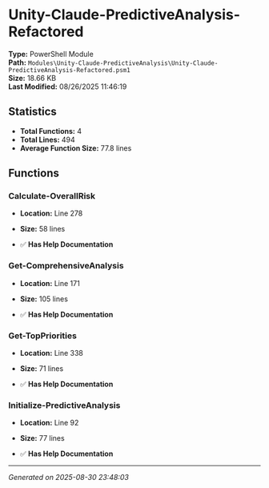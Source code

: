 # Unity-Claude-PredictiveAnalysis-Refactored

**Type:** PowerShell Module  
**Path:** `Modules\Unity-Claude-PredictiveAnalysis\Unity-Claude-PredictiveAnalysis-Refactored.psm1`  
**Size:** 18.66 KB  
**Last Modified:** 08/26/2025 11:46:19  

## Statistics

- **Total Functions:** 4
- **Total Lines:** 494
- **Average Function Size:** 77.8 lines

## Functions


### Calculate-OverallRisk

- **Location:** Line 278
- **Size:** 58 lines

- ✅ **Has Help Documentation** 
### Get-ComprehensiveAnalysis

- **Location:** Line 171
- **Size:** 105 lines

- ✅ **Has Help Documentation** 
### Get-TopPriorities

- **Location:** Line 338
- **Size:** 71 lines

- ✅ **Has Help Documentation** 
### Initialize-PredictiveAnalysis

- **Location:** Line 92
- **Size:** 77 lines

- ✅ **Has Help Documentation**

---
*Generated on 2025-08-30 23:48:03*
